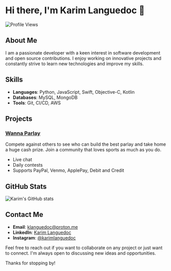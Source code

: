 # Hi there, I'm Karim Languedoc 👋

![Profile Views](https://komarev.com/ghpvc/?username=karimlanguedoc&color=blue)

## About Me

I am a passionate developer with a keen interest in software development and open source contributions. I enjoy working on innovative projects and constantly strive to learn new technologies and improve my skills.

## Skills

- **Languages**: Python, JavaScript, Swift, Objective-C, Kotlin
- **Databases**: MySQL, MongoDB
- **Tools**: Git, CI/CD, AWS

## Projects

### [Wanna Parlay](https://apps.apple.com/us/app/wanna-parlay-sports-contest/id6474763806)
Compete against others to see who can build the best parlay and take home a huge cash prize. Join a community that loves sports as much as you do.

- Live chat
- Daily contests
- Supports PayPal, Venmo, ApplePay, Debit and Credit

## GitHub Stats

![Karim's GitHub stats](https://github-readme-stats.vercel.app/api?username=karimlanguedoc&show_icons=true&theme=radical)

## Contact Me

- **Email**: [klanguedoc@proton.me](mailto:klanguedoc@proton.me)
- **LinkedIn**: [Karim Languedoc](https://www.linkedin.com/in/karimlan/)
- **Instagram**: [@karimlanguedoc](https://instagram.com/im.neverhome)

Feel free to reach out if you want to collaborate on any project or just want to connect. I'm always open to discussing new ideas and opportunities.

Thanks for stopping by!
